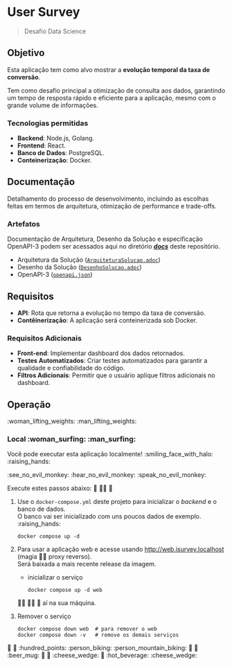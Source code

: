 # User Survey

> Desafio Data Science

## Objetivo

Esta aplicação tem como alvo mostrar a **evolução temporal da taxa de conversão**.

Tem como desafio principal a otimização de consulta aos dados,
garantindo um tempo de resposta rápido e eficiente para a aplicação,
mesmo com o grande volume de informações.

### Tecnologias permitidas

- **Backend**: Node.js, Golang.
- **Frontend**: React.
- **Banco de Dados**: PostgreSQL.
- **Conteinerização**: Docker.

## Documentação

Detalhamento do processo de desenvolvimento, incluindo as escolhas feitas em termos de
arquitetura, otimização de performance e trade-offs.

### Artefatos

Documentação de Arquitetura, Desenho da Solução e especificação OpenAPI-3 podem ser
acessados aqui no diretório [**_docs_**](./docs) deste repositório.

- Arquitetura da Solução ([`ArquiteturaSolucao.adoc`](./docs/ArquiteturaSolucao.adoc))
- Desenho da Solução ([`DesenhoSolucao.adoc`](./docs/DesenhoSolucao.adoc))
- OpenAPI-3 ([`openapi.json`](./docs/user_survery/openapi.json))

## Requisitos

- **API**: Rota que retorna a evolução no tempo da taxa de conversão.
- **Contêinerização**: A aplicação será conteinerizada sob Docker.

### Requisitos Adicionais

- **Front-end**: Implementar dashboard dos dados retornados.
- **Testes Automatizados**: Criar testes automatizados para garantir a qualidade e confiabilidade do código.
- **Filtros Adicionais**: Permitir que o usuário aplique filtros adicionais no dashboard.

## Operação

:woman_lifting_weights: :man_lifting_weights:

### Local :woman_surfing: :man_surfing:

Você pode executar esta aplicação localmente! :smiling_face_with_halo: :raising_hands:

:see_no_evil_monkey: :hear_no_evil_monkey: :speak_no_evil_monkey:

Execute estes passos abaixo: :ninja: :man_teacher: :penguin:

1.  Use o `docker-compose.yml` deste projeto para inicializar o _backend_ e o banco de dados.  
    O banco vai ser inicializado com uns poucos dados de exemplo. :raising_hands:

    ```shell
    docker compose up -d
    ```

2.  Para usar a aplicação web e acesse usando http://web.isurvey.localhost (magia :man_technologist: proxy reverso).  
    Será baixada a mais recente release da imagem.

    - inicializar o serviço

      ```shell
      docker compose up -d web
      ```

    :woman_technologist: :man_technologist: :heart_hands:
    aí na sua máquina.

3.  Remover o serviço

    ```shell
    docker compose down web  # para remover o web
    docker compose down -v   # remove os demais serviços
    ```

:woman_dancing: :man_dancing: :hundred_points: :person_biking: :person_mountain_biking: :doughnut: :custard: :beer_mug: :cut_of_meat: :wine_glass: :cheese_wedge: :pizza: :hot_beverage: :cheese_wedge:

